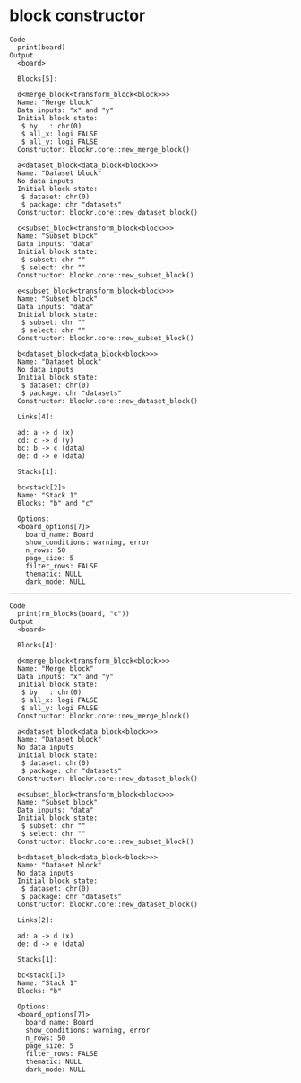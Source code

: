 # block constructor

    Code
      print(board)
    Output
      <board>
      
      Blocks[5]:
      
      d<merge_block<transform_block<block>>>
      Name: "Merge block"
      Data inputs: "x" and "y"
      Initial block state:
       $ by   : chr(0)
       $ all_x: logi FALSE
       $ all_y: logi FALSE
      Constructor: blockr.core::new_merge_block()
      
      a<dataset_block<data_block<block>>>
      Name: "Dataset block"
      No data inputs
      Initial block state:
       $ dataset: chr(0)
       $ package: chr "datasets"
      Constructor: blockr.core::new_dataset_block()
      
      c<subset_block<transform_block<block>>>
      Name: "Subset block"
      Data inputs: "data"
      Initial block state:
       $ subset: chr ""
       $ select: chr ""
      Constructor: blockr.core::new_subset_block()
      
      e<subset_block<transform_block<block>>>
      Name: "Subset block"
      Data inputs: "data"
      Initial block state:
       $ subset: chr ""
       $ select: chr ""
      Constructor: blockr.core::new_subset_block()
      
      b<dataset_block<data_block<block>>>
      Name: "Dataset block"
      No data inputs
      Initial block state:
       $ dataset: chr(0)
       $ package: chr "datasets"
      Constructor: blockr.core::new_dataset_block()
      
      Links[4]:
      
      ad: a -> d (x)
      cd: c -> d (y)
      bc: b -> c (data)
      de: d -> e (data)
      
      Stacks[1]:
      
      bc<stack[2]>
      Name: "Stack 1"
      Blocks: "b" and "c"
      
      Options:
      <board_options[7]>
        board_name: Board
        show_conditions: warning, error
        n_rows: 50
        page_size: 5
        filter_rows: FALSE
        thematic: NULL
        dark_mode: NULL

---

    Code
      print(rm_blocks(board, "c"))
    Output
      <board>
      
      Blocks[4]:
      
      d<merge_block<transform_block<block>>>
      Name: "Merge block"
      Data inputs: "x" and "y"
      Initial block state:
       $ by   : chr(0)
       $ all_x: logi FALSE
       $ all_y: logi FALSE
      Constructor: blockr.core::new_merge_block()
      
      a<dataset_block<data_block<block>>>
      Name: "Dataset block"
      No data inputs
      Initial block state:
       $ dataset: chr(0)
       $ package: chr "datasets"
      Constructor: blockr.core::new_dataset_block()
      
      e<subset_block<transform_block<block>>>
      Name: "Subset block"
      Data inputs: "data"
      Initial block state:
       $ subset: chr ""
       $ select: chr ""
      Constructor: blockr.core::new_subset_block()
      
      b<dataset_block<data_block<block>>>
      Name: "Dataset block"
      No data inputs
      Initial block state:
       $ dataset: chr(0)
       $ package: chr "datasets"
      Constructor: blockr.core::new_dataset_block()
      
      Links[2]:
      
      ad: a -> d (x)
      de: d -> e (data)
      
      Stacks[1]:
      
      bc<stack[1]>
      Name: "Stack 1"
      Blocks: "b"
      
      Options:
      <board_options[7]>
        board_name: Board
        show_conditions: warning, error
        n_rows: 50
        page_size: 5
        filter_rows: FALSE
        thematic: NULL
        dark_mode: NULL

